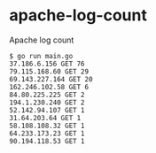# apache-log-count
Apache log count


```
$ go run main.go 
37.186.6.156 GET 76
79.115.168.60 GET 29
69.143.227.164 GET 20
162.246.102.58 GET 6
84.80.225.225 GET 2
194.1.230.240 GET 2
52.142.94.107 GET 1
31.64.203.64 GET 1
58.108.108.32 GET 1
64.233.173.23 GET 1
90.194.118.53 GET 1
```
